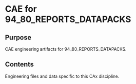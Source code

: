 # CAE for 94_80_REPORTS_DATAPACKS

## Purpose
CAE engineering artifacts for 94_80_REPORTS_DATAPACKS.

## Contents
Engineering files and data specific to this CAx discipline.
